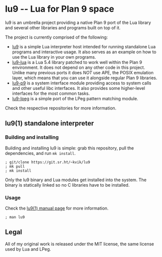 # lu9 -- Lua for Plan 9 space

lu9 is an umbrella project providing a native Plan 9 port of the Lua
library and several other libraries and programs built on top of it.

The project is currently comprised of the following:

* [lu9](https://git.sr.ht/~kvik/lu9) is a simple Lua interpreter
  host intended for running standalone Lua programs and interactive
  usage. It also serves as an example on how to use the Lua library
  in your own programs.
* [lu9-lua](https://git.sr.ht/~kvik/lu9-lua) is a Lua 5.4 library
  patched to work well within the Plan 9 environment. It does not
  depend on any other code in this project.
  Unlike many previous ports it does *NOT* use APE, the POSIX
  emulation layer, which means that you can use it alongside regular
  Plan 9 libraries.
* [lu9-p9](https://git.sr.ht/~kvik/lu9-p9) is a system interface
  module providing access to system calls and other useful libc
  interfaces. It also provides some higher-level interfaces for
  the most common tasks. 
* [lu9-lpeg](https://git.sr.ht/~kvik/lu9-lpeg) is a simple port
  of the LPeg pattern matching module.
  
Check the respective repositories for more information.
  
## lu9(1) standalone interpreter

### Building and installing

Building and installing lu9 is simple: grab this repository,
pull the dependencies, and run `mk install`.

	; git/clone https://git.sr.ht/~kvik/lu9
	; mk pull
	; mk install

Only the lu9 binary and Lua modules get installed into the system.
The binary is statically linked so no C libraries have to be installed.

### Usage

Check the [lu9(1) manual page](http://a-b.xyz/man/1/lu9) for more
information.

	; man lu9

## Legal

All of my original work is released under the MIT license, the same
license used by Lua and LPeg.
